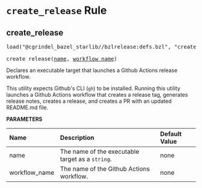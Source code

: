 <!-- Generated with Stardoc, Do Not Edit! -->
# `create_release` Rule


<a id="create_release"></a>

## create_release

<pre>
load("@cgrindel_bazel_starlib//bzlrelease:defs.bzl", "create_release")

create_release(<a href="#create_release-name">name</a>, <a href="#create_release-workflow_name">workflow_name</a>)
</pre>

Declares an executable target that launches a Github Actions release workflow.

This utility expects Github's CLI (`gh`) to be installed. Running this     utility launches a Github Actions workflow that creates a release tag,     generates release notes, creates a release, and creates a PR with an     updated README.md file.


**PARAMETERS**


| Name  | Description | Default Value |
| :------------- | :------------- | :------------- |
| <a id="create_release-name"></a>name |  The name of the executable target as a `string`.   |  none |
| <a id="create_release-workflow_name"></a>workflow_name |  The name of the Github Actions workflow.   |  none |



